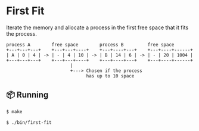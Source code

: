 # First Fit

Iterate the memory and allocate a process in the first free space that it fits the process.

```
process A        free space        process B         free space
+---+---+---+    +---+---+----+    +---+----+---+    +---+----+------+
| A | 0 | 4 | -> | - | 4 | 10 | -> | B | 14 | 6 | -> | - | 20 | 1004 |
+---+---+---+    +---+---+----+    +---+----+---+    +---+----+------+
                        |
                        +---> Chosen if the process
                              has up to 10 space
```

## 📦 Running

```bash
$ make
```

```bash
$ ./bin/first-fit
```
